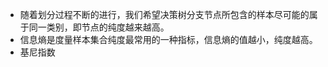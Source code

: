 * 随着划分过程不断的进行，我们希望决策树分支节点所包含的样本尽可能的属于同一类别，即节点的纯度越来越高。
* 信息熵是度量样本集合纯度最常用的一种指标，信息熵的值越小，纯度越高。
* 基尼指数



